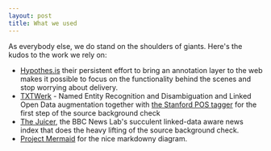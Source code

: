 ```yaml
---
layout: post
title: What we used
---
```


As everybody else, we do stand on the shoulders of giants. Here's the kudos to the work we rely on:

  - [Hypothes.is](http://hypothes.is) their persistent effort to bring an annotation layer to the web makes it possible to focus on the functionality behind the scenes and stop worrying about delivery.
  - [TXTWerk](http://txtwerk.de/) - Named Entity Recognition and Disambiguation and Linked Open Data augmentation together with [the Stanford POS tagger](http://nlp.stanford.edu/software/tagger.shtml) for the first step of the source background check
  - [The Juicer](http://bbcnewslabs.co.uk/projects/juicer/), the BBC News Lab's succulent linked-data aware news index that does the heavy lifting of the source background check.
  - [Project Mermaid](https://github.com/knsv/mermaid) for the nice markdowny diagram.

<!-- <div class="mermaid">
graph LR
   id1(NERD) 
   
   
</div>
-->

